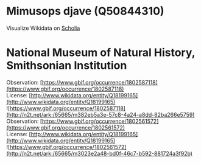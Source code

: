 
Mimusops djave (Q50844310)
==========================
  
Visualize Wikidata on [Scholia](https://scholia.toolforge.org/taxon/Q50844310)
# National Museum of Natural History, Smithsonian Institution
  
Observation: [https://www.gbif.org/occurrence/1802587118](https://www.gbif.org/occurrence/1802587118)  
License: [http://www.wikidata.org/entity/Q18199165](http://www.wikidata.org/entity/Q18199165)  
![https://www.gbif.org/occurrence/1802587118](http://n2t.net/ark:/65665/m382eb5a3e-57c8-4a24-a8dd-82ba266e5759)  
Observation: [https://www.gbif.org/occurrence/1802561572](https://www.gbif.org/occurrence/1802561572)  
License: [http://www.wikidata.org/entity/Q18199165](http://www.wikidata.org/entity/Q18199165)  
![https://www.gbif.org/occurrence/1802561572](http://n2t.net/ark:/65665/m3023e2a48-bd0f-46c7-b592-881724a3f92b)